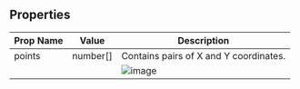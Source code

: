 ## Properties

| Prop Name | Value | Description |
| --------------------- | ------ | ------------------- |
| points | number[] | Contains pairs of X and Y coordinates. |
| | | ![image](https://github.com/user-attachments/assets/a3f004c1-a7ce-493c-80f5-c6e23f2361c3) |

